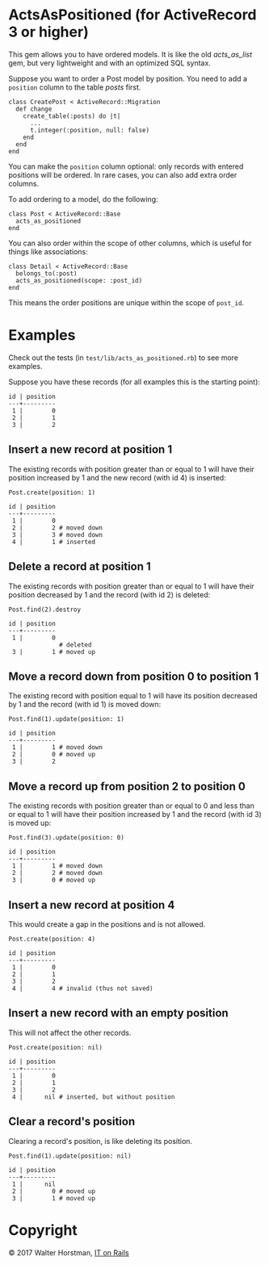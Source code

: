 # ActsAsPositioned (for ActiveRecord 3 or higher)

This gem allows you to have ordered models. It is like the old *acts_as_list*
gem, but very lightweight and with an optimized SQL syntax.

Suppose you want to order a Post model by position. You need to add a
`position` column to the table *posts* first.

    class CreatePost < ActiveRecord::Migration
      def change
        create_table(:posts) do |t|
          ...
          t.integer(:position, null: false)
        end
      end
    end

You can make the `position` column optional: only records with entered
positions will be ordered. In rare cases, you can also add extra order columns.

To add ordering to a model, do the following:

    class Post < ActiveRecord::Base
      acts_as_positioned
    end

You can also order within the scope of other columns, which is useful for
things like associations:

    class Detail < ActiveRecord::Base
      belongs_to(:post)
      acts_as_positioned(scope: :post_id)
    end

This means the order positions are unique within the scope of `post_id`.

# Examples

Check out the tests (in `test/lib/acts_as_positioned.rb`) to see more
examples.

Suppose you have these records (for all examples this is the starting point):

    id | position
    ---+---------
     1 |        0
     2 |        1
     3 |        2

## Insert a new record at position 1

The existing records with position greater than or equal to 1 will have their
position increased by 1 and the new record (with id 4) is inserted:

    Post.create(position: 1)

    id | position
    ---+---------
     1 |        0
     2 |        2 # moved down
     3 |        3 # moved down
     4 |        1 # inserted

## Delete a record at position 1

The existing records with position greater than or equal to 1 will have their
position decreased by 1 and the record (with id 2) is deleted:

    Post.find(2).destroy

    id | position
    ---+---------
     1 |        0
                  # deleted
     3 |        1 # moved up

## Move a record down from position 0 to position 1

The existing record with position equal to 1 will have its position decreased
by 1 and the record (with id 1) is moved down:

    Post.find(1).update(position: 1)

    id | position
    ---+---------
     1 |        1 # moved down
     2 |        0 # moved up
     3 |        2

## Move a record up from position 2 to position 0

The existing records with position greater than or equal to 0 and less than or
equal to 1 will have their position increased by 1 and the record (with id 3)
is moved up:

    Post.find(3).update(position: 0)

    id | position
    ---+---------
     1 |        1 # moved down
     2 |        2 # moved down
     3 |        0 # moved up

## Insert a new record at position 4

This would create a gap in the positions and is not allowed.

    Post.create(position: 4)

    id | position
    ---+---------
     1 |        0
     2 |        1
     3 |        2
     4 |        4 # invalid (thus not saved)

## Insert a new record with an empty position

This will not affect the other records.

    Post.create(position: nil)

    id | position
    ---+---------
     1 |        0
     2 |        1
     3 |        2
     4 |      nil # inserted, but without position

## Clear a record's position

Clearing a record's position, is like deleting its position.

    Post.find(1).update(position: nil)

    id | position
    ---+---------
     1 |      nil
     2 |        0 # moved up
     3 |        1 # moved up

# Copyright

&copy; 2017 Walter Horstman, [IT on Rails](http://itonrails.com)
